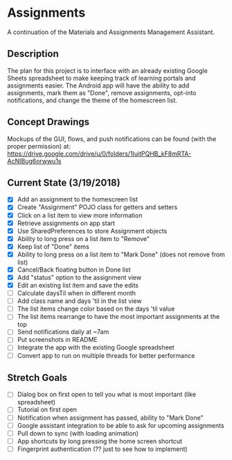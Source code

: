# Assignments

A continuation of the Materials and Assignments Management Assistant.

## Description

The plan for this project is to interface with an already existing Google Sheets spreadsheet to make keeping track of learning portals and assignments easier. The Android app will have the ability to add assignments, mark them as "Done", remove assignments, opt-into notifications, and change the theme of the homescreen list.

## Concept Drawings

Mockups of the GUI, flows, and push notifications can be found (with the proper permission) at:
https://drive.google.com/drive/u/0/folders/1IuitPQHB_kF8mRTA-AcNIBug6orwwu1s

## Current State (3/19/2018)

- [x] Add an assignment to the homescreen list
- [x] Create "Assignment" POJO class for getters and setters
- [x] Click on a list item to view more information
- [x] Retrieve assignments on app start
- [x] Use SharedPreferences to store Assignment objects 
- [x] Ability to long press on a list item to "Remove" 
- [x] Keep list of "Done" items
- [x] Ability to long press on a list item to "Mark Done" (does not remove from list)
- [x] Cancel/Back floating button in Done list
- [x] Add "status" option to the assignment view
- [x] Edit an existing list item and save the edits
- [ ] Calculate daysTil when in different month
- [ ] Add class name and days 'til in the list view
- [ ] The list items change color based on the days 'til value
- [ ] The list items rearrange to have the most important assignments at the top
- [ ] Send notifications daily at ~7am
- [ ] Put screenshots in README
- [ ] Integrate the app with the existing Google spreadsheet
- [ ] Convert app to run on multiple threads for better performance

## Stretch Goals

- [ ] Dialog box on first open to tell you what is most important (like spreadsheet)
- [ ] Tutorial on first open
- [ ] Notification when assignment has passed, ability to "Mark Done"
- [ ] Google assistant integration to be able to ask for upcoming assignments
- [ ] Pull down to sync (with loading animation)
- [ ] App shortcuts by long pressing the home screen shortcut
- [ ] Fingerprint authentication (?? just to see how to implement)
